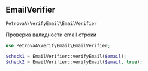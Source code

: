 ## EmailVerifier

`PetrovaA\VerifyEmail\EmailVerifier`

Проверка валидности email строки

```php
use PetrovaA\VerifyEmail\EmailVerifier;

$check1 = EmailVerifier::verifyEmail($email);
$check2 = EmailVerifier::verifyEmail($email, true);

```